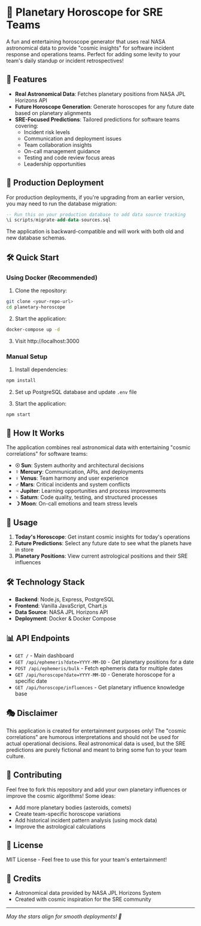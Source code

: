 # 🔮 Planetary Horoscope for SRE Teams

A fun and entertaining horoscope generator that uses real NASA astronomical data to provide "cosmic insights" for software incident response and operations teams. Perfect for adding some levity to your team's daily standup or incident retrospectives!

## 🌟 Features

- **Real Astronomical Data**: Fetches planetary positions from NASA JPL Horizons API
- **Future Horoscope Generation**: Generate horoscopes for any future date based on planetary alignments
- **SRE-Focused Predictions**: Tailored predictions for software teams covering:
  - Incident risk levels
  - Communication and deployment issues
  - Team collaboration insights
  - On-call management guidance
  - Testing and code review focus areas
  - Leadership opportunities

## 🚀 Production Deployment

For production deployments, if you're upgrading from an earlier version, you may need to run the database migration:

```sql
-- Run this on your production database to add data source tracking
\i scripts/migrate-add-data-sources.sql
```

The application is backward-compatible and will work with both old and new database schemas.

## 🛠️ Quick Start

### Using Docker (Recommended)

1. Clone the repository:
```bash
git clone <your-repo-url>
cd planetary-horoscope
```

2. Start the application:
```bash
docker-compose up -d
```

3. Visit http://localhost:3000

### Manual Setup

1. Install dependencies:
```bash
npm install
```

2. Set up PostgreSQL database and update `.env` file

3. Start the application:
```bash
npm start
```

## 🌌 How It Works

The application combines real astronomical data with entertaining "cosmic correlations" for software teams:

- **☉ Sun**: System authority and architectural decisions
- **☿ Mercury**: Communication, APIs, and deployments  
- **♀ Venus**: Team harmony and user experience
- **♂ Mars**: Critical incidents and system conflicts
- **♃ Jupiter**: Learning opportunities and process improvements
- **♄ Saturn**: Code quality, testing, and structured processes
- **☽ Moon**: On-call emotions and team stress levels

## 🔮 Usage

1. **Today's Horoscope**: Get instant cosmic insights for today's operations
2. **Future Predictions**: Select any future date to see what the planets have in store
3. **Planetary Positions**: View current astrological positions and their SRE influences

## 🛠 Technology Stack

- **Backend**: Node.js, Express, PostgreSQL
- **Frontend**: Vanilla JavaScript, Chart.js
- **Data Source**: NASA JPL Horizons API
- **Deployment**: Docker & Docker Compose

## 📊 API Endpoints

- `GET /` - Main dashboard
- `GET /api/ephemeris?date=YYYY-MM-DD` - Get planetary positions for a date
- `POST /api/ephemeris/bulk` - Fetch ephemeris data for multiple dates
- `GET /api/horoscope?date=YYYY-MM-DD` - Generate horoscope for a specific date
- `GET /api/horoscope/influences` - Get planetary influence knowledge base

## 🎭 Disclaimer

This application is created for entertainment purposes only! The "cosmic correlations" are humorous interpretations and should not be used for actual operational decisions. Real astronomical data is used, but the SRE predictions are purely fictional and meant to bring some fun to your team culture.

## 🤝 Contributing

Feel free to fork this repository and add your own planetary influences or improve the cosmic algorithms! Some ideas:

- Add more planetary bodies (asteroids, comets)
- Create team-specific horoscope variations
- Add historical incident pattern analysis (using mock data)
- Improve the astrological calculations

## 📄 License

MIT License - Feel free to use this for your team's entertainment!

## 🌟 Credits

- Astronomical data provided by NASA JPL Horizons System
- Created with cosmic inspiration for the SRE community

---

*May the stars align for smooth deployments! 🌟*